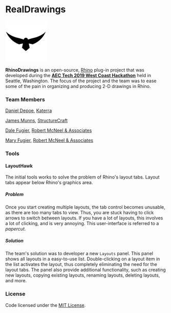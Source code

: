 # RealDrawings

<img width="128" height="128" src="https://github.com/dalefugier/RealDrawings/raw/master/Resources/final_hawk_256.png">

**RhinoDrawings** is an open-source, [Rhino](https://www.rhino3d.com/) plug-in project that was developed during the [**AEC Tech 2019 West Coast Hackathon**](http://core.thorntontomasetti.com/event/aec-tech-2019-seattle/) held in Seattle, Washington. The focus of the project and the team was to ease some of the pain in organizing and producing 2-D drawings in Rhino.

### Team Members

[Daniel Depoe](mailto:daniel.depoe@katerra.com), [Katerra](https://katerra.com/)

[James Munns](mailto:jmunns@structurecraft.com> ), [StructureCraft](https://structurecraft.com/)

[Dale Fugier](mailto:<dale@mcneel.com), [Robert McNeel & Associates](https://www.rhino3d.com/)

[Mary Fugier](mailto:mary@mcneel.com), [Robert McNeel & Associates](https://www.rhino3d.com/)

### Tools

#### LayoutHawk

The initial tools works to solve the problem of Rhino's layout tabs. Layout tabs appear below Rhino's graphics area.

##### Problem

Once you start creating multiple layouts, the tab control becomes unusable, as there are too many tabs to view. Thus, you are stuck having to click arrows to switch between layouts. If you have a lot of layouts, this involves a lot of clicking, and is very annoying. This user-interface is referred to a *papercut*.

##### Solution

The team's solution was to developer a new `Layouts` panel. This panel shows all layouts in a easy-to-use list. Double-clicking on a layout item in the list activates the layout, thus completely eliminating the need for the layout tabs. The panel also provide additional functionality, such as creating new layouts, copying existing layouts, renaming layouts, deleting layouts, and more.

### License

Code licensed under the [MIT License](https://github.com/dalefugier/RealDrawings/blob/master/LICENSE).

